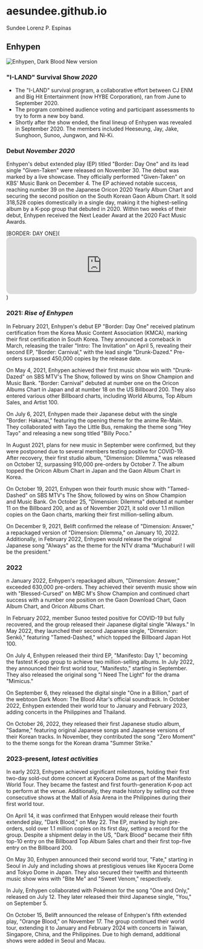 # aesundee.github.io
Sundee Lorenz P. Espinas

## Enhypen
![Enhypen, Dark Blood New version](https://assets.teenvogue.com/photos/646bbb9ecee8b9317f44aae8/16:9/w_2560%2Cc_limit/11_06681_K1.jpg)

### "I-LAND" Survival Show *2020*
- The "I-LAND" survival program, a collaborative effort between CJ ENM and Big Hit Entertainment (now HYBE Corporation), ran from June to September 2020.
- The program combined audience voting and participant assessments to try to form a new boy band. 
- Shortly after the show ended, the final lineup of Enhypen was revealed in September 2020. The members included Heeseung, Jay, Jake, Sunghoon, Sunoo, Jungwon, and Ni-Ki.

### Debut *November 2020*
Enhypen's debut extended play (EP) titled "Border: Day One" and its lead single "Given-Taken" were released on November 30. The debut was marked by a live showcase. They officially performed "Given-Taken" on KBS' Music Bank on December 4. The EP achieved notable success, reaching number 39 on the Japanese Oricon 2020 Yearly Album Chart and securing the second position on the South Korean Gaon Album Chart. It sold 318,528 copies domestically in a single day, making it the highest-selling album by a K-pop group that debuted in 2020. Within two weeks of their debut, Enhypen received the Next Leader Award at the 2020 Fact Music Awards.

[BORDER: DAY ONE](<iframe style="border-radius:12px" src="https://open.spotify.com/embed/album/3YxF7jTnpdNepWbO42f8lH?utm_source=generator" width="100%" height="152" frameBorder="0" allowfullscreen="" allow="autoplay; clipboard-write; encrypted-media; fullscreen; picture-in-picture" loading="lazy"></iframe>)

### 2021: *Rise of Enhypen*
In February 2021, Enhypen's debut EP "Border: Day One" received platinum certification from the Korea Music Content Association (KMCA), marking their first certification in South Korea. They announced a comeback in March, releasing the trailer "Intro: The Invitation" on April 5, revealing their second EP, "Border: Carnival," with the lead single "Drunk-Dazed." Pre-orders surpassed 450,000 copies by the release date.

On May 4, 2021, Enhypen achieved their first music show win with "Drunk-Dazed" on SBS MTV's The Show, followed by wins on Show Champion and Music Bank. "Border: Carnival" debuted at number one on the Oricon Albums Chart in Japan and at number 18 on the US Billboard 200. They also entered various other Billboard charts, including World Albums, Top Album Sales, and Artist 100.

On July 6, 2021, Enhypen made their Japanese debut with the single "Border: Hakanai," featuring the opening theme for the anime Re-Main. They collaborated with Tayo the Little Bus, remaking the theme song "Hey Tayo" and releasing a new song titled "Billy Poco."

In August 2021, plans for new music in September were confirmed, but they were postponed due to several members testing positive for COVID-19. After recovery, their first studio album, "Dimension: Dilemma," was released on October 12, surpassing 910,000 pre-orders by October 7. The album topped the Oricon Album Chart in Japan and the Gaon Album Chart in Korea.

On October 19, 2021, Enhypen won their fourth music show with "Tamed-Dashed" on SBS MTV's The Show, followed by wins on Show Champion and Music Bank. On October 25, "Dimension: Dilemma" debuted at number 11 on the Billboard 200, and as of November 2021, it sold over 1.1 million copies on the Gaon charts, marking their first million-selling album.

On December 9, 2021, Belift confirmed the release of "Dimension: Answer," a repackaged version of "Dimension: Dilemma," on January 10, 2022. Additionally, in February 2022, Enhypen would release the original Japanese song "Always" as the theme for the NTV drama "Muchaburi! I will be the president."

### 2022
n January 2022, Enhypen's repackaged album, "Dimension: Answer," exceeded 630,000 pre-orders. They achieved their seventh music show win with "Blessed-Cursed" on MBC M's Show Champion and continued chart success with a number one position on the Gaon Download Chart, Gaon Album Chart, and Oricon Albums Chart.

In February 2022, member Sunoo tested positive for COVID-19 but fully recovered, and the group released their Japanese digital single "Always." In May 2022, they launched their second Japanese single, "Dimension: Senkō," featuring "Tamed-Dashed," which topped the Billboard Japan Hot 100.

On July 4, Enhypen released their third EP, "Manifesto: Day 1," becoming the fastest K-pop group to achieve two million-selling albums. In July 2022, they announced their first world tour, "Manifesto," starting in September. They also released the original song "I Need The Light" for the drama "Mimicus."

On September 6, they released the digital single "One in a Billion," part of the webtoon Dark Moon: The Blood Altar's official soundtrack. In October 2022, Enhypen extended their world tour to January and February 2023, adding concerts in the Philippines and Thailand.

On October 26, 2022, they released their first Japanese studio album, "Sadame," featuring original Japanese songs and Japanese versions of their Korean tracks. In November, they contributed the song "Zero Moment" to the theme songs for the Korean drama "Summer Strike."

### 2023-present, *latest activities*

In early 2023, Enhypen achieved significant milestones, holding their first two-day sold-out dome concert at Kyocera Dome as part of the Manifesto World Tour. They became the fastest and first fourth-generation K-pop act to perform at the venue. Additionally, they made history by selling out three consecutive shows at the Mall of Asia Arena in the Philippines during their first world tour.

On April 14, it was confirmed that Enhypen would release their fourth extended play, "Dark Blood," on May 22. The EP, marked by high pre-orders, sold over 1.1 million copies on its first day, setting a record for the group. Despite a shipment delay in the US, "Dark Blood" became their fifth top-10 entry on the Billboard Top Album Sales chart and their first top-five entry on the Billboard 200.

On May 30, Enhypen announced their second world tour, "Fate," starting in Seoul in July and including shows at prestigious venues like Kyocera Dome and Tokyo Dome in Japan. They also secured their twelfth and thirteenth music show wins with "Bite Me" and "Sweet Venom," respectively.

In July, Enhypen collaborated with Pokémon for the song "One and Only," released on July 12. They later released their third Japanese single, "You," on September 5.

On October 15, Belift announced the release of Enhypen's fifth extended play, "Orange Blood," on November 17. The group continued their world tour, extending it to January and February 2024 with concerts in Taiwan, Singapore, China, and the Philippines. Due to high demand, additional shows were added in Seoul and Macau.

